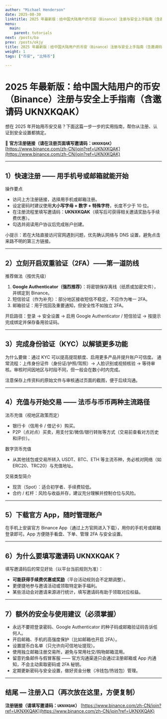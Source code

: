 ```yaml
---
author: "Michael Henderson"
date: 2025-08-30
linktitle: 2025 年最新版：给中国大陆用户的币安（Binance）注册与安全上手指南（含邀请码 UKNXKQAK）
menu:
  main:
    parent: tutorials
next: /posts/ba
prev: /posts/okjy
title: 2025 年最新版：给中国大陆用户的币安（Binance）注册与安全上手指南（含邀请码 UKNXKQAK）
weight: 1
tags: ["币安", "比特币"]

---
```

# 2025 年最新版：给中国大陆用户的币安（Binance）注册与安全上手指南（含邀请码 UKNXKQAK）

想在 2025 年开始用币安交易？下面这篇一步一步的实用指南，帮你从注册、认证到安全设置都搞定。

🔗 **官方注册链接（请在注册页面填写邀请码：`UKNXKQAK`）**
[https://www.binance.com/zh-CN/join?ref=UKNXKQAK](https://www.binance.com/zh-CN/join?ref=UKNXKQAK)

---

## 1）快速注册 —— 用手机号或邮箱就能开始

操作要点

* 访问上方注册链接，选择用手机或邮箱注册。
* 设定密码时建议使用**大小写字母 + 数字 + 特殊字符**，长度不少于 10 位。
* 在注册流程里填写邀请码：**UKNXKQAK**（填写后可获得相关邀请奖励与手续费优惠）。
* 勾选并阅读用户协议后完成账户创建。

小提示：若在大陆直接访问官网遇到问题，优先确认网络与 DNS 设置，避免点击来路不明的第三方链接。

---

## 2）立刻开启双重验证（2FA）——第一道防线

推荐做法（按优先级）

1. **Google Authenticator（强烈推荐）**：将密钥保存离线（纸质或加密文件），并绑定到 Binance。
2. 短信验证（作为补充）：部分地区接收短信不稳定，不应作为唯一 2FA。
3. 邮箱验证：用于找回及重要通知，但安全性不如独立 2FA。

开启路径：登录 → 安全设置 → 启用 Google Authenticator / 短信验证 → 按提示完成绑定并保存备用验证码。

---

## 3）完成身份验证（KYC）以解锁更多功能

为什么要做：通过 KYC 可以提高提现额度、启用更多产品并提升账户可信度。
通常流程：上传身份证件（身份证/护照/驾照）→ 人脸识别或视频核验 → 等待审核。审核时间因地区与时段不同，但一般会在数小时内完成。

注意保存上传资料的原始文件与审核通过页面的截图，便于后续沟通。

---

## 4）充值与开始交易 —— 法币与币币两种主流路径

法币充值（视地区政策而定）

* 银行卡（信用卡 / 借记卡）购买。
* P2P（点对点）买卖，用支付宝/微信/银行转账等方式（交易前查看对方历史和评价）。

数字货币充值

* 从其他钱包或交易所转入 USDT、BTC、ETH 等主流币种，务必核对网络（如 ERC20、TRC20）与充值地址。

交易类型简介

* 现货（Spot）：适合初学者、手续费较低。
* 合约 / 杠杆：风险与收益并存，建议充分理解并控制仓位与风险。

---

## 5）下载官方 App，随时管理账户

在手机上安装官方 Binance App（通过上方官网进入下载），用你的手机号或邮箱登录即可。App 方便随手看盘、下单、管理 2FA 与安全设置。

---

## 6）为什么要填写邀请码 UKNXKQAK？

填写邀请码后的常见好处（以平台当前规则为准）：

* **可能获得手续费优惠或奖励**（平台活动规则会不定期调整）。
* 更便捷地参与邀请活动或领取特定新手福利。
* 某些活动会对邀请来源进行统计，填写邀请码有助于领取对应权益。

---

## 7）额外的安全与使用建议（必须掌握）

* 永远不要把登录密码、Google Authenticator 的种子码或邮箱验证码告诉任何人。
* 开启邮箱、手机的高强度保护（比如邮箱也开启 2FA）。
* 设置提币白名单（只允许向可信地址提现）。
* 使用独立邮箱注册交易所，避免与常用社交/购物邮箱混用。
* 留意钓鱼邮件与假冒客服 —— 官方沟通渠道只会通过注册邮箱或 App 内通知，不会主动索取密码或 2FA 秘钥。
* 定期更新密码与安全设置，做好资金分散（冷钱包/热钱包）管理。

---

## 结尾 — 注册入口（再次放在这里，方便复制）

**注册链接（请填写邀请码：`UKNXKQAK`）**
[https://www.binance.com/zh-CN/join?ref=UKNXKQAK](https://www.binance.com/zh-CN/join?ref=UKNXKQAK)
